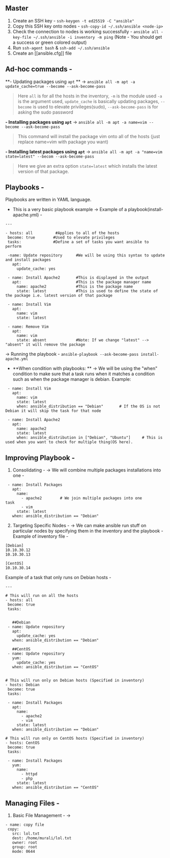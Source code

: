 
## Master 

1.  Create an SSH key - `ssh-keygen -t ed25519 -C "ansible"` 
2. Copy this SSH key onto nodes  - `ssh-copy-id ~/.ssh/ansible <node-ip>`
3. Check the connection to nodes is working successfully - `ansible all -key-file ~/.ssh/ansible -i inventory -m ping` (Note - You should get a success or green colored output) 
4. Run `ssh-agent bash` & `ssh-add ~/.ssh/ansible`
5. Create an [[ansible.cfg]] file 


## Ad-hoc commands - 

**- Updating packages using `apt` **
-> `ansible all -m apt -a update_cache=true --become --ask-become-pass` 
> Here `all` is for all the hosts in the inventory, `-m` is the module used `-a` is the argument used, `update_cache` is basically updating packages,  `--become` is used to elevate privileges(sudo), `--ask-become-pass` is for asking the sudo password

**- Installing packages using `apt`**
-> `ansible all -m apt -a name=vim --become --ask-become-pass`
> This command will install the package vim onto all of the hosts (just replace name=vim with package you want)

**- Installing latest packages using `apt`**
-> `ansible all -m apt -a "name=vim state=latest" --becom --ask-become-pass`
> Here we give an extra option `state=latest` which installs the latest version of that package.


## Playbooks - 
Playbooks are written in YAML language.
- This is a very basic playbook example -> 
Example of a playbook(install-apache.yml) - 
```
---  
  
- hosts: all          #Applies to all of the hosts  
 become: true        #Used to elevate privileges  
 tasks:              #Define a set of tasks you want ansible to perform  
  
 -name: Update repository      #We will be using this syntax to update and install packages  
   apt:  
     update_cache: yes  
  
 - name: Install Apache2       #This is displayed in the output  
   apt:                        #This is the package manager name  
     name: apache2             #This is the package name  
     state: latest             #This is used to define the state of the package i.e. latest version of that package     
    
 - name: Install Vim  
   apt:  
     name: vim  
     state: latest           
 
 - name: Remove Vim  
   apt:  
     name: vim  
     state: absent             #Note: If we change "latest" --> "absent" it will remove the package
```

-> Running the playbook - `ansible-playbook --ask-become-pass install-apache.yml`


- **When condition with playbooks: ** 
-> We will be using the "when" condition to make sure that a task runs when it matches a condition such as when the package manager is debian.
Example: 
```
 - name: Install Vim  
   apt:  
     name: vim  
     state: latest       
     when: ansible_distribution == "Debian"       # If the OS is not Debian it will skip the task for that node

 - name: Install Apache2
   apt:
     name: apache2
     state: latest
     when: ansible_distribution in ["Debian", "Ubuntu"]     # This is used when you want to check for multiple thing(OS here).
``` 

## Improving Playbook - 

1. Consolidating -
	-> We will combine multiple packages installations into one - 
```
 - name: Install Packages  
   apt:                          
     name:    
       - apache2        # We join multiple packages into one task        
       - vim  
     state: latest  
   when: ansible_distribution == "Debian"
``` 

2. Targeting Specific Nodes -
-> We can make ansible run stuff on particular nodes by specifying them in the inventory and the playbook - 
Example of inventory file - 
```
[Debian]  
10.10.30.12  
10.10.30.13  
  
[CentOS]  
10.10.30.14
```
Example of a task that only runs on Debian hosts - 
```
---  

# This will run on all the hosts
- hosts: all             
 become: true           
 tasks:                 
  
  
   ##Debian     
 - name: Update repository         
   apt:  
     update_cache: yes  
   when: ansible_distribution == "Debian"  
  
   ##CentOS  
 - name: Update repository  
   yum:  
     update_cache: yes  
   when: ansible_distribution == "CentOS"  


# This will run only on Debian hosts (Specified in inventory)
- hosts: Debian  
 become: true  
 tasks:  
  
 - name: Install Packages  
   apt:                          
     name:    
       - apache2                
       - vim  
     state: latest  
   when: ansible_distribution == "Debian"  
  
# This will run only on CentOS hosts (Specified in inventory)
- hosts: CentOS  
 become: true  
 tasks:    
  
 - name: Install Packages  
   yum:  
     name:    
       - httpd  
       - php  
     state: latest  
   when: ansible_distribution == "CentOS"
```


## Managing Files - 

1. Basic File Management - 
-> 
```
- name: copy file  
 copy:               
   src: lol.txt     
   dest: /home/murali/lol.txt  
   owner: root  
   group: root  
   mode: 0644
```